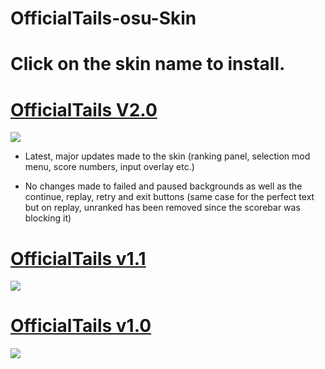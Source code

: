 # OfficialTails-osu-Skin
# Click on the skin name to install.
# [OfficialTails V2.0](https://officialtailsyt.s-ul.eu/Xff8AQlF)
![](https://i.imgur.com/naO0M5r.jpg)
* Latest, major updates made to the skin (ranking panel, selection mod menu, score numbers, input overlay etc.)
- No changes made to failed and paused backgrounds as well as the continue, replay, retry and exit buttons (same case for the perfect text but on replay, unranked has been removed since the scorebar was blocking it)

# [OfficialTails v1.1](https://officialtailsyt.s-ul.eu/Zj36pWao)
![](https://i.imgur.com/2HO837O.jpg)

# [OfficialTails v1.0](https://officialtailsyt.s-ul.eu/JKKvZI0Y)
![](https://i.imgur.com/KsCdWA7.jpg)
